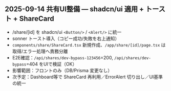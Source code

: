 ﻿## 2025-09-14 共有UI整備 — shadcn/ui 適用 + トースト + ShareCard
- /share/[id] を shadcn/ui `<Button/>` / `<Alert/>` に統一
- sonner トースト導入（コピー成功/失敗を右上通知）
- `components/share/ShareCard.tsx` 新規作成、`/app/share/[id]/page.tsx` は取得/エラー処理へ責務分離
- E2E確認：`/api/shares/dev-bypass-123456`=200, `/api/shares/dev-bypass`=404 をUIで検証（OK）
- 影響範囲：フロントのみ（DB/Prisma 変更なし）
- 次予定：Dashboard等で ShareCard 再利用／ErrorAlert 切り出し／UI基準の統一
